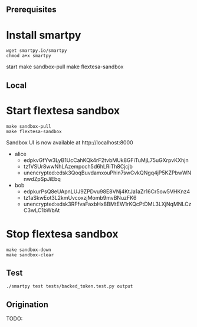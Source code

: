 ## Prerequisites

# Install smartpy

```
wget smartpy.io/smartpy
chmod a+x smartpy
```

start
make sandbox-pull
make flextesa-sandbox

## Local

# Start flextesa sandbox

```
make sandbox-pull
make flextesa-sandbox
```

Sandbox UI is now available at http://localhost:8000

- alice
  - edpkvGfYw3LyB1UcCahKQk4rF2tvbMUk8GFiTuMjL75uGXrpvKXhjn
  - tz1VSUr8wwNhLAzempoch5d6hLRiTh8Cjcjb
  - unencrypted:edsk3QoqBuvdamxouPhin7swCvkQNgq4jP5KZPbwWNnwdZpSpJiEbq
- bob
  - edpkurPsQ8eUApnLUJ9ZPDvu98E8VNj4KtJa1aZr16Cr5ow5VHKnz4
  - tz1aSkwEot3L2kmUvcoxzjMomb9mvBNuzFK6
  - unencrypted:edsk3RFfvaFaxbHx8BMtEW1rKQcPtDML3LXjNqMNLCzC3wLC1bWbAt

# Stop flextesa sandbox

```
make sandbox-down
make sandbox-clear
```

## Test

```
./smartpy test tests/backed_token.test.py output
```

## Origination

TODO:
